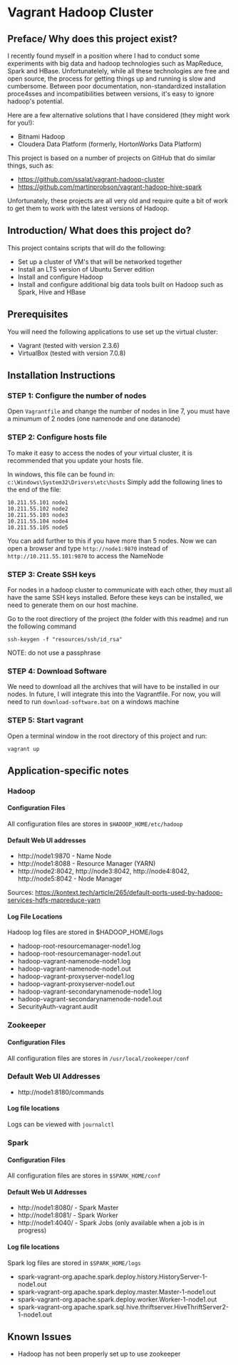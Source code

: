 # Vagrant Hadoop Cluster
## Preface/ Why does this project exist?
I recently found myself in a position where I had to conduct some experiments with big data and hadoop technologies such as MapReduce, Spark and HBase. Unfortunatelely, while all these technologies are free and open source, the process for getting things up and running is slow and cumbersome. Between poor documentation, non-standardized installation proce4sses and incompatibilities between versions, it's easy to ignore hadoop's potential.

Here are a few alternative solutions that I have considered (they might work for you!):
- Bitnami Hadoop
- Cloudera Data Platform (formerly, HortonWorks Data Platform)

This project is based on a number of projects on GitHub that do similar things, such as:
- https://github.com/ssalat/vagrant-hadoop-cluster
- https://github.com/martinprobson/vagrant-hadoop-hive-spark


Unfortunately, these projects are all very old and require quite a bit of work to get them to work with the latest versions of Hadoop.

## Introduction/ What does this project do?
This project contains scripts that will do the following:
- Set up a cluster of VM's that will be networked together
- Install an LTS version of Ubuntu Server edition
- Install and configure Hadoop
- Install and configure additional big data tools built on Hadoop such as Spark, Hive and HBase

## Prerequisites
You will need the following applications to use set up the virtual cluster:
- Vagrant (tested with version 2.3.6)
- VirtualBox (tested with version 7.0.8)
## Installation Instructions
### STEP 1: Configure the number of nodes
Open ```Vagrantfile``` and change the number of nodes in line 7, you must have a minumum of 2 nodes (one namenode and one datanode)

### STEP 2: Configure hosts file
To make it easy to access the nodes of your virtual cluster, it is recommended that you update your hosts file.

In windows, this file can be found in: ```c:\Windows\System32\Drivers\etc\hosts```
Simply add the following lines to the end of the file:
```
10.211.55.101 node1
10.211.55.102 node2
10.211.55.103 node3
10.211.55.104 node4
10.211.55.105 node5
```
You can add further to this if you have more than 5 nodes.
Now we can open a browser and type ```http://node1:9870``` instead of ```http://10.211.55.101:9870``` to access the NameNode

### STEP 3: Create SSH keys
For nodes in a hadoop cluster to communicate with each other, they must all have the same SSH keys installed. Before these keys can be installed, we need to generate them on our host machine.

Go to the root directiory of the project (the folder with this readme) and run the following command
```
ssh-keygen -f "resources/ssh/id_rsa"
```
NOTE: do not use a passphrase

### STEP 4: Download Software
We need to download all the archives that will have to be installed in our nodes.
In future, I will integrate this into the Vagrantfile. For now, you will need to run ```download-software.bat``` on a windows machine

### STEP 5: Start vagrant
Open a terminal window in the root directory of this project and run:
```
vagrant up
```

## Application-specific notes

### Hadoop

#### Configuration Files
All configuration files are stores in ```$HADOOP_HOME/etc/hadoop```

#### Default Web UI addresses

- http://node1:9870 - Name Node
- http://node1:8088 - Resource Manager (YARN)
- http://node2:8042, http://node3:8042, http://node4:8042, http://node5:8042 - Node Manager

Sources:
https://kontext.tech/article/265/default-ports-used-by-hadoop-services-hdfs-mapreduce-yarn

#### Log File Locations
Hadoop log files are stored in $HADOOP_HOME/logs

- hadoop-root-resourcemanager-node1.log  
- hadoop-root-resourcemanager-node1.out  
- hadoop-vagrant-namenode-node1.log     
- hadoop-vagrant-namenode-node1.out     
- hadoop-vagrant-proxyserver-node1.log  
- hadoop-vagrant-proxyserver-node1.out
- hadoop-vagrant-secondarynamenode-node1.log
- hadoop-vagrant-secondarynamenode-node1.out
- SecurityAuth-vagrant.audit           

### Zookeeper

#### Configuration Files
All configuration files are stores in ```/usr/local/zookeeper/conf```

### Default Web UI Addresses

- http://node1:8180/commands

#### Log file locations

Logs can be viewed with ```journalctl```

### Spark

#### Configuration Files
All configuration files are stores in ```$SPARK_HOME/conf```

#### Default Web UI Addresses

- http://node1:8080/ - Spark Master
- http://node1:8081/ - Spark Worker
- http://node1:4040/ - Spark Jobs (only available when a job is in progress)

#### Log file locations

Spark log files are stored in ```$SPARK_HOME/logs```

- spark-vagrant-org.apache.spark.deploy.history.HistoryServer-1-node1.out
- spark-vagrant-org.apache.spark.deploy.master.Master-1-node1.out
- spark-vagrant-org.apache.spark.deploy.worker.Worker-1-node1.out
- spark-vagrant-org.apache.spark.sql.hive.thriftserver.HiveThriftServer2-1-node1.out

## Known Issues

- Hadoop has not been properly set up to use zookeeper